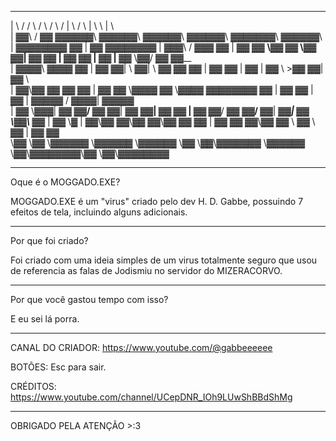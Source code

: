  __       __  ______   ______   ______   ______  _______   ______     ________ __    __ ________ 
|  \     /  \/      \ /      \ /      \ /      \|       \ /      \   |        \  \  |  \        \
| ▓▓\   /  ▓▓  ▓▓▓▓▓▓\  ▓▓▓▓▓▓\  ▓▓▓▓▓▓\  ▓▓▓▓▓▓\ ▓▓▓▓▓▓▓\  ▓▓▓▓▓▓\  | ▓▓▓▓▓▓▓▓ ▓▓  | ▓▓ ▓▓▓▓▓▓▓▓
| ▓▓▓\ /  ▓▓▓ ▓▓  | ▓▓ ▓▓ __\▓▓ ▓▓ __\▓▓ ▓▓__| ▓▓ ▓▓  | ▓▓ ▓▓  | ▓▓  | ▓▓__    \▓▓\/  ▓▓ ▓▓__    
| ▓▓▓▓\  ▓▓▓▓ ▓▓  | ▓▓ ▓▓|    \ ▓▓|    \ ▓▓    ▓▓ ▓▓  | ▓▓ ▓▓  | ▓▓  | ▓▓  \    >▓▓  ▓▓| ▓▓  \   
| ▓▓\▓▓ ▓▓ ▓▓ ▓▓  | ▓▓ ▓▓ \▓▓▓▓ ▓▓ \▓▓▓▓ ▓▓▓▓▓▓▓▓ ▓▓  | ▓▓ ▓▓  | ▓▓  | ▓▓▓▓▓   /  ▓▓▓▓\| ▓▓▓▓▓   
| ▓▓ \▓▓▓| ▓▓ ▓▓__/ ▓▓ ▓▓__| ▓▓ ▓▓__| ▓▓ ▓▓  | ▓▓ ▓▓__/ ▓▓ ▓▓__/ ▓▓__| ▓▓_____|  ▓▓ \▓▓\ ▓▓_____ 
| ▓▓  \▓ | ▓▓\▓▓    ▓▓\▓▓    ▓▓\▓▓    ▓▓ ▓▓  | ▓▓ ▓▓    ▓▓\▓▓    ▓▓  \ ▓▓     \ ▓▓  | ▓▓ ▓▓     \
 \▓▓      \▓▓ \▓▓▓▓▓▓  \▓▓▓▓▓▓  \▓▓▓▓▓▓ \▓▓   \▓▓\▓▓▓▓▓▓▓  \▓▓▓▓▓▓ \▓▓\▓▓▓▓▓▓▓▓\▓▓   \▓▓\▓▓▓▓▓▓▓▓
                                                                                                 
                                                                                                 
                                                                                                 




---------------------------------------------------------------------------------------------------------------         

                                                                                        
Oque é o MOGGADO.EXE?
                                                                                      
MOGGADO.EXE é um "virus" criado pelo dev H. D. Gabbe, possuindo 7 efeitos de tela, incluindo alguns adicionais.


---------------------------------------------------------------------------------------------------------------      


Por que foi criado?

Foi criado com uma ideia simples de um virus totalmente seguro que usou de referencia as falas de Jodismiu no servidor do MIZERACORVO.


---------------------------------------------------------------------------------------------------------------      


Por que você gastou tempo com isso?

E eu sei lá porra.


---------------------------------------------------------------------------------------------------------------      


CANAL DO CRIADOR: https://www.youtube.com/@gabbeeeeee

BOTÕES: Esc para sair.

CRÉDITOS: https://www.youtube.com/channel/UCepDNR_IOh9LUwShBBdShMg


---------------------------------------------------------------------------------------------------------------      
OBRIGADO PELA ATENÇÃO >:3
